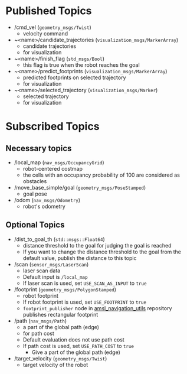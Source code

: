 # Published Topics
- /cmd_vel (`geometry_msgs/Twist`)
  - velocity command
- ~\<name>/candidate_trajectories (`visualization_msgs/MarkerArray`)
  - candidate trajectories
  - for visualization
- ~\<name>/finish_flag (`std_msgs/Bool`)
  - this flag is true when the robot reaches the goal
- ~\<name>/predict_footprints (`visualization_msgs/MarkerArray`)
  - predicted footprints on selected trajectory
  - for visualization
- ~\<name>/selected_trajectory (`visualization_msgs/Marker`)
  - selected trajectory
  - for visualization

# Subscribed Topics
## Necessary topics
- /local_map (`nav_msgs/OccupancyGrid`)
  - robot-centered costmap
  - the cells with an occupancy probability of 100 are considered as obstacles
- /move_base_simple/goal (`geometry_msgs/PoseStamped`)
  - goal pose
- /odom (`nav_msgs/Odometry`)
  - robot's odometry

## Optional Topics
- /dist_to_goal_th (`std::msgs::Float64`)
  - distance threshold to the goal for judging the goal is reached
  - If you want to change the distance threshold to the goal from the default value, publish the distance to this topic
- /scan (`sensor_msgs/LaserScan`)
  - laser scan data
  - Default input is `/local_map`
  - If laser scan is used, set `USE_SCAN_AS_INPUT` to `true`
- /footprint (`geometry_msgs/PolygonStamped`)
  - robot footprint
  - If robot footprint is used, set `USE_FOOTPRINT` to `true`
  - `footprint_publisher` node in [amsl_navigation_utils](https://github.com/amslabtech/amsl_navigation_utils.git) repository publishes rectangular footprint
- /path (`nav_msgs/Path`)
  - a part of the global path (edge)
  - for path cost
  - Default evaluation does not use path cost
  - If path cost is used, set `USE_PATH_COST` to `true`
    - Give a part of the global path (edge)
- /target_velocity (`geometry_msgs/Twist`)
  - target velocity of the robot